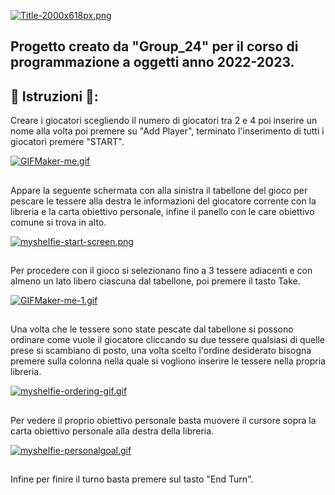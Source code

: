 
[![Title-2000x618px.png](https://i.postimg.cc/qRzYVG68/Title-2000x618px.png)](https://postimg.cc/2bNTnhw6)

## Progetto creato da "Group_24" per il corso di programmazione a oggetti anno 2022-2023.

## 📖 Istruzioni 📖:

 Creare i giocatori scegliendo il numero di giocatori tra 2 e 4 
 poi inserire un nome alla volta poi premere su "Add Player",
 terminato l'inserimento di tutti i giocatori premere "START".





[![GIFMaker-me.gif](https://i.postimg.cc/CMHqjpQf/GIFMaker-me.gif)](https://postimg.cc/0rjjsFx8)
## 
Appare la seguente schermata con alla sinistra il tabellone del gioco per pescare le tessere alla destra le informazioni del giocatore corrente con la libreria e la carta obiettivo personale, infine il panello con le care obiettivo comune si trova in alto.



[![myshelfie-start-screen.png](https://i.postimg.cc/5Nr2hf7G/myshelfie-start-screen.png)](https://postimg.cc/ppDv8MtY)

## 
Per procedere con il gioco si selezionano fino a 3 tessere adiacenti e con almeno un lato libero ciascuna dal tabellone, poi premere il tasto Take.

[![GIFMaker-me-1.gif](https://i.postimg.cc/G2NM0MNv/GIFMaker-me-1.gif)](https://postimg.cc/dk2Rr9J0)

## 

Una volta che le tessere sono state pescate dal tabellone si possono ordinare come vuole il giocatore cliccando su due tessere qualsiasi di quelle prese si scambiano di posto, una volta scelto l'ordine desiderato bisogna premere sulla colonna nella quale si vogliono inserire le tessere nella propria libreria.


[![myshelfie-ordering-gif.gif](https://i.postimg.cc/fRr5Sqzp/myshelfie-ordering-gif.gif)](https://postimg.cc/qN229LCx)

## 

Per vedere il proprio obiettivo personale basta muovere il cursore sopra la carta obiettivo personale alla destra della libreria.

[![myshelfie-personalgoal.gif](https://i.postimg.cc/cCts74Pw/myshelfie-personalgoal.gif)](https://postimg.cc/D4FknFvw)

## 

Infine per finire il turno basta premere sul tasto "End Turn".
## 
